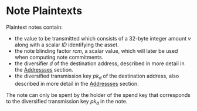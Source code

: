 # Note Plaintexts

Plaintext notes contain:

* the value to be transmitted which consists of a 32-byte integer amount $v$ along with a scalar $ID$ identifying the asset. 
* the note blinding factor $rcm$, a scalar value, which will later be used when computing note commitments.
* the diversifier $d$ of the destination address, described in more detail in the [Addressses](../addresses_keys/addresses.md) section.
* the diversified transmission key $pk_d$ of the destination address, also described in more detail in the [Addressses](../addresses_keys/addresses.md) section.

The note can only be spent by the holder of the spend key that corresponds to the diversified transmission key $pk_d$ in the note. 
